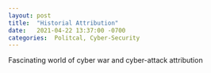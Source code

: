 ```yaml
---
layout: post
title:  "Historial Attribution"
date:   2021-04-22 13:37:00 -0700
categories:  Politcal, Cyber-Security
---
```

Fascinating world of cyber war and cyber-attack attribution

